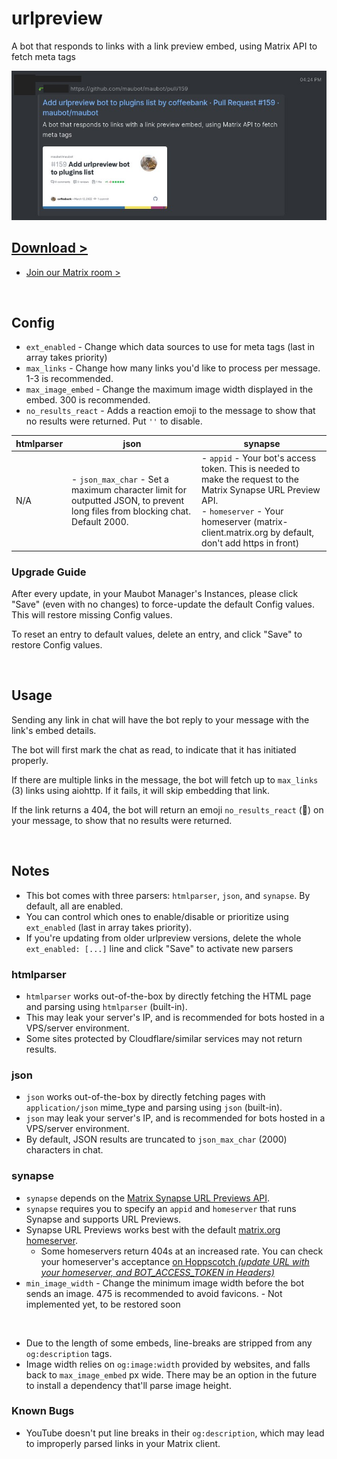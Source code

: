 # urlpreview

A bot that responds to links with a link preview embed, using Matrix API to fetch meta tags

![preview.jpg](preview.jpg)

## [Download >](releases)

- [Join our Matrix room >](../../../#readme)

<br>


## Config

- `ext_enabled` - Change which data sources to use for meta tags (last in array takes priority)
- `max_links` - Change how many links you'd like to process per message. 1-3 is recommended.
- `max_image_embed` - Change the maximum image width displayed in the embed. 300 is recommended.
- `no_results_react` - Adds a reaction emoji to the message to show that no results were returned. Put `''` to disable.

| htmlparser | json | synapse |
| --- | --- | --- |
| N/A | - `json_max_char` - Set a maximum character limit for outputted JSON, to prevent long files from blocking chat. Default 2000. | - `appid` - Your bot's access token. This is needed to make the request to the Matrix Synapse URL Preview API.<br />- `homeserver` - Your homeserver (matrix-client.matrix.org by default, don't add https in front)

### Upgrade Guide

After every update, in your Maubot Manager's Instances, please click "Save" (even with no changes) to force-update the default Config values. This will restore missing Config values.

To reset an entry to default values, delete an entry, and click "Save" to restore Config values.

<br />

## Usage

Sending any link in chat will have the bot reply to your message with the link's embed details.

The bot will first mark the chat as read, to indicate that it has initiated properly.

If there are multiple links in the message, the bot will fetch up to `max_links` (3) links using aiohttp. If it fails, it will skip embedding that link.

If the link returns a 404, the bot will return an emoji `no_results_react` (💨) on your message, to show that no results were returned.

<br />

## Notes

- This bot comes with three parsers: `htmlparser`, `json`, and `synapse`. By default, all are enabled.
- You can control which ones to enable/disable or prioritize using `ext_enabled` (last in array takes priority).
- If you're updating from older urlpreview versions, delete the whole `ext_enabled: [...]` line and click "Save" to activate new parsers

### htmlparser

- `htmlparser` works out-of-the-box by directly fetching the HTML page and parsing using `htmlparser` (built-in).
- This may leak your server's IP, and is recommended for bots hosted in a VPS/server environment.
- Some sites protected by Cloudflare/similar services may not return results.

### json

- `json` works out-of-the-box by directly fetching pages with `application/json` mime_type and parsing using `json` (built-in).
- `json` may leak your server's IP, and is recommended for bots hosted in a VPS/server environment.
- By default, JSON results are truncated to `json_max_char` (2000) characters in chat.

### synapse

- `synapse` depends on the [Matrix Synapse URL Previews API](https://matrix-org.github.io/synapse/latest/setup/installation.html?highlight=url%20previews#url-previews).
- `synapse` requires you to specify an `appid` and `homeserver` that runs Synapse and supports URL Previews.
- Synapse URL Previews works best with the default [matrix.org homeserver](https://matrix.org/legal/terms-and-conditions/).
  - Some homeservers return 404s at an increased rate. You can check your homeserver's acceptance [on Hoppscotch *(update URL with your homeserver, and BOT_ACCESS_TOKEN in Headers)*](https://hopp.sh/r/wpEdCHsQ8YHM)
- `min_image_width` - Change the minimum image width before the bot sends an image. 475 is recommended to avoid favicons.  - Not implemented yet, to be restored soon

<br />

- Due to the length of some embeds, line-breaks are stripped from any `og:description` tags.
- Image width relies on `og:image:width` provided by websites, and falls back to `max_image_embed` px wide. There may be an option in the future to install a dependency that'll parse image height.


### Known Bugs

- YouTube doesn't put line breaks in their `og:description`, which may lead to improperly parsed links in your Matrix client.
